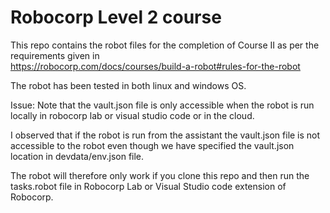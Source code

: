 # Robocorp Level 2 course

This repo contains the robot files for the completion of Course II as per the requirements given in  
https://robocorp.com/docs/courses/build-a-robot#rules-for-the-robot


The robot has been tested in both linux and windows OS. 

Issue: 
Note that the vault.json file is only accessible when the robot is run locally in robocorp lab or visual studio code or in the cloud. 

I observed that if the robot is run from the assistant the vault.json file is not accessible to the robot even though we have specified the vault.json location in devdata/env.json file. 


The robot will therefore only work if you clone this repo and then run the tasks.robot file in Robocorp Lab or Visual Studio code extension of Robocorp.
